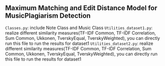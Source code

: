 ## Maximum Matching and Edit Distance Model for MusicPlagiarism Detection
`Classes.py`: include Note Class and Music Class
`Utilities_dataset1.py`: realize different similarity measures(TF-IDF Common, TF-IDF Correlation, Sum Common, Ukkonen, TverskyEqual, TverskyWeighted), you can directly run this file to run the results for dataset1
`Utilities_dataset2.py`: realize different similarity measures(TF-IDF Common, TF-IDF Correlation, Sum Common, Ukkonen, TverskyEqual, TverskyWeighted), you can directly run this file to run the results for dataset1